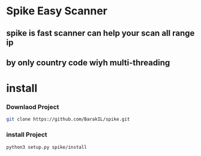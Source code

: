 # Spike Easy Scanner


## spike is fast scanner can help your scan all range ip
## by only country code wiyh multi-threading

# install 

### Downlaod Project
```bash
git clone https://github.com/BarakIL/spike.git
```

### install Project
```bash
python3 setup.py spike/install
```
